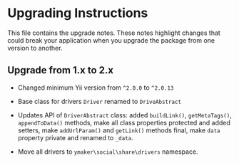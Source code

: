 Upgrading Instructions
======================

This file contains the upgrade notes. These notes highlight changes that could break your
application when you upgrade the package from one version to another.

Upgrade from 1.x to 2.x
-----------------------

* Changed minimum Yii version from `^2.0.0` to `^2.0.13`

* Base class for drivers `Driver` renamed to `DriveAbstract`

* Updates API of `DriverAbstract` class: added `buildLink()`, `getMetaTags()`, `appendToData()` methods,
make all class properties protected and added setters, make `addUrlParam()` and `getLink()` methods final,
make `data` property private and renamed to `_data`.

* Move all drivers to `ymaker\social\share\drivers` namespace.